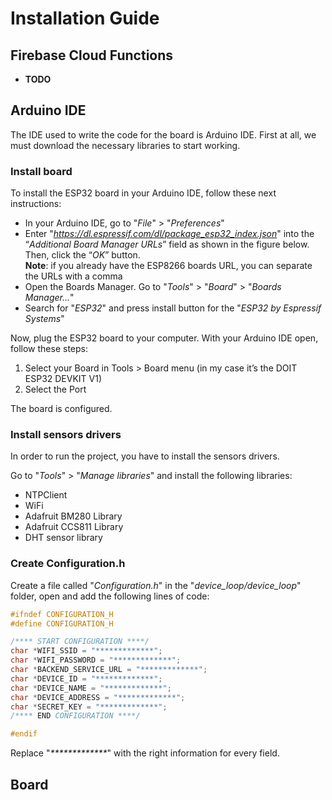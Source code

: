 # Installation Guide

## Firebase Cloud Functions

- **TODO**

## Arduino IDE

The IDE used to write the code for the board is Arduino IDE.
First at all, we must download the necessary libraries to start working.

### Install board

To install the ESP32 board in your Arduino IDE, follow these next instructions:

- In your Arduino IDE, go to "_File_" > "_Preferences_"
- Enter "_https://dl.espressif.com/dl/package_esp32_index.json_" into the “_Additional Board Manager URLs_” field as shown in the figure below. Then, click the “_OK_” button.  
**Note**: if you already have the ESP8266 boards URL, you can separate the URLs with a comma
- Open the Boards Manager. Go to "_Tools_" > "_Board_" > "_Boards Manager…_"
- Search for "_ESP32_" and press install button for the "_ESP32 by Espressif Systems_"

Now, plug the ESP32 board to your computer. With your Arduino IDE open, follow these steps:

1. Select your Board in Tools > Board menu (in my case it’s the DOIT ESP32 DEVKIT V1)
2. Select the Port

The board is configured.

### Install sensors drivers

In order to run the project, you have to install the sensors drivers.

Go to "_Tools_" > "_Manage libraries_" and install the following libraries:

- NTPClient
- WiFi
- Adafruit BM280 Library
- Adafruit CCS811 Library
- DHT sensor library

### Create Configuration.h

Create a file called "_Configuration.h_" in the "_device_loop/device_loop_" folder, open and add the following lines of code:

```c
#ifndef CONFIGURATION_H
#define CONFIGURATION_H

/**** START CONFIGURATION ****/
char *WIFI_SSID = "*************";
char *WIFI_PASSWORD = "*************";
char *BACKEND_SERVICE_URL = "*************";
char *DEVICE_ID = "*************";
char *DEVICE_NAME = "*************";
char *DEVICE_ADDRESS = "*************";
char *SECRET_KEY = "*************";
/**** END CONFIGURATION ****/

#endif
```

Replace "_*************_" with the right information for every field.

## Board